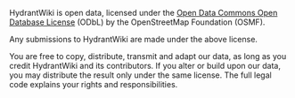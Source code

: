 HydrantWiki is open data, licensed under the <a href="http://opendatacommons.org/licenses/odbl/">Open Data Commons Open Database License</a> (ODbL) by the OpenStreetMap Foundation (OSMF).

Any submissions to HydrantWiki are made under the above license.

You are free to copy, distribute, transmit and adapt our data, as long as you credit HydrantWiki and its contributors. If you alter or build upon our data, you may distribute the result only under the same license. The full legal code explains your rights and responsibilities.
